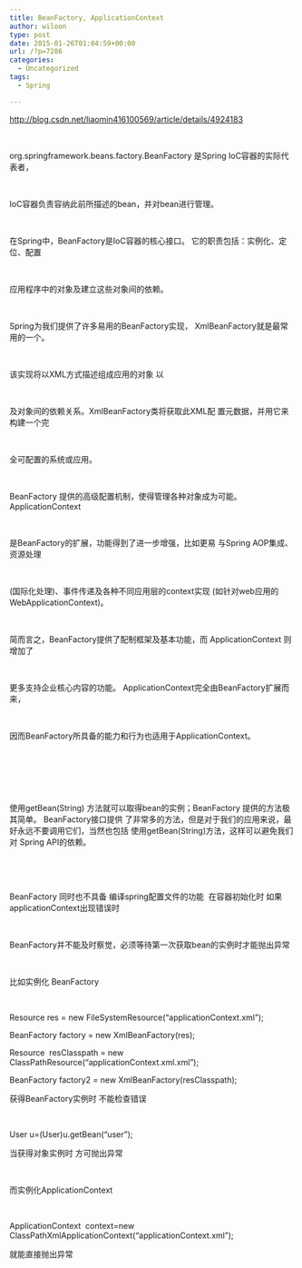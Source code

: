 ```yaml
---
title: BeanFactory, ApplicationContext
author: wiloon
type: post
date: 2015-01-26T01:04:59+00:00
url: /?p=7286
categories:
  - Uncategorized
tags:
  - Spring

---
```

http://blog.csdn.net/liaomin416100569/article/details/4924183

&nbsp;

org.springframework.beans.factory.BeanFactory 是Spring IoC容器的实际代表者，

&nbsp;

IoC容器负责容纳此前所描述的bean，并对bean进行管理。

&nbsp;

在Spring中，BeanFactory是IoC容器的核心接口。 它的职责包括：实例化、定位、配置

&nbsp;

应用程序中的对象及建立这些对象间的依赖。

&nbsp;

Spring为我们提供了许多易用的BeanFactory实现， XmlBeanFactory就是最常用的一个。

&nbsp;

该实现将以XML方式描述组成应用的对象 以

&nbsp;

及对象间的依赖关系。XmlBeanFactory类将获取此XML配 置元数据，并用它来构建一个完

&nbsp;

全可配置的系统或应用。

&nbsp;

BeanFactory 提供的高级配置机制，使得管理各种对象成为可能。 ApplicationContext

&nbsp;

是BeanFactory的扩展，功能得到了进一步增强，比如更易 与Spring AOP集成、资源处理

&nbsp;

(国际化处理)、事件传递及各种不同应用层的context实现 (如针对web应用的WebApplicationContext)。

&nbsp;

简而言之，BeanFactory提供了配制框架及基本功能，而 ApplicationContext 则增加了

&nbsp;

更多支持企业核心内容的功能。 ApplicationContext完全由BeanFactory扩展而来，

&nbsp;

因而BeanFactory所具备的能力和行为也适用于ApplicationContext。

&nbsp;

&nbsp;

&nbsp;

使用getBean(String) 方法就可以取得bean的实例；BeanFactory 提供的方法极其简单。 BeanFactory接口提供 了非常多的方法，但是对于我们的应用来说，最好永远不要调用它们，当然也包括 使用getBean(String)方法，这样可以避免我们对 Spring API的依赖。

&nbsp;

&nbsp;

BeanFactory 同时也不具备 编译spring配置文件的功能  在容器初始化时 如果applicationContext出现错误时

&nbsp;

BeanFactory并不能及时察觉，必须等待第一次获取bean的实例时才能抛出异常

&nbsp;

比如实例化 BeanFactory

&nbsp;

Resource res = new FileSystemResource(&#8220;applicationContext.xml&#8221;);
  
BeanFactory factory = new XmlBeanFactory(res);

Resource  resClasspath = new ClassPathResource(&#8220;applicationContext.xml.xml&#8221;);
  
BeanFactory factory2 = new XmlBeanFactory(resClasspath);
  
获得BeanFactory实例时 不能检查错误

&nbsp;

User u=(User)u.getBean(&#8220;user&#8221;);

当获得对象实例时 方可抛出异常

&nbsp;

而实例化ApplicationContext

&nbsp;

ApplicationContext  context=new ClassPathXmlApplicationContext(&#8220;applicationContext.xml&#8221;);

就能直接抛出异常